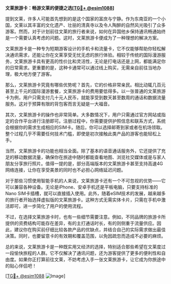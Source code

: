 **文莱旅游卡：畅游文莱的便捷之选[[TG💪+ @esim1088](https://t.me/s/esim1088)]**

提到文莱，许多人可能首先想到的是这个国家的富庶与宁静。作为东南亚的一个小国，文莱以其丰富的文化遗产、壮丽的清真寺以及令人陶醉的自然风光吸引了众多游客。然而，对于计划前往文莱的旅行者来说，如何在异国他乡保持通讯畅通始终是一个需要认真考虑的问题。这时，文莱旅游卡便成为了一种理想的解决方案。

文莱旅游卡是一种专为短期游客设计的手机卡和流量卡，它不仅能够帮助你轻松解决通讯需求，还能让你在文莱享受无忧无虑的旅行体验。相较于传统的国际漫游服务，文莱旅游卡具有更高的性价比和灵活性，无论是打电话还是上网，都能满足你的日常需求。更重要的是，这种卡通常可以通过线上购买，无需亲自前往当地办理，极大地方便了游客。

那么，文莱旅游卡究竟有哪些优势呢？首先，它的价格非常亲民。相比动辄几百元甚至上千元的国际漫游套餐，文莱旅游卡的费用要低得多。以一张普通的文莱旅游卡为例，用户只需支付几十元人民币，就能享受到数天甚至数周的通话和数据流量服务。这对于预算有限的背包客而言无疑是一大福音。

其次，文莱旅游卡的操作也非常简单。大多数情况下，用户只需通过官方网站或指定的合作平台进行注册即可。注册过程中，你需要提供护照信息和联系方式，系统会根据你的需求生成相应的SIM卡。随后，你可以选择邮寄到家或者在机场领取。整个过程几乎不需要任何技术门槛，即使是初次接触此类产品的游客也能轻松上手。

当然，文莱旅游卡的功能也相当全面。除了基本的语音通话服务外，它还提供了充足的移动数据流量，确保你在旅途中随时都能查看地图、浏览社交媒体或是与家人朋友分享旅行照片。值得一提的是，部分高端版本的文莱旅游卡甚至支持高速4G网络连接，让你在享受美景的同时也不必担心网络延迟问题。

对于那些习惯使用智能手机的人来说，文莱旅游卡还有一个不可忽视的优势——它可以兼容各种设备。无论是iPhone、安卓手机还是平板电脑，只要支持标准的Nano SIM卡插槽，就可以直接插入使用。此外，随着eSIM技术的发展，越来越多的旅行者开始选择虚拟版的文莱旅游卡。这种方式无需实体卡片，只需在手机中激活即可，进一步简化了用户的使用流程。

不过，在选择文莱旅游卡时，也有一些细节需要注意。例如，不同品牌的旅游卡所提供的资费结构可能存在差异，有的主打通话时长，有的则侧重于流量供应。因此，建议你在购买前仔细比较各款产品的优缺点，并结合自己的实际需求做出最佳决策。同时，也要留意卡的有效期和覆盖范围，以免因疏忽而造成不必要的麻烦。

总的来说，文莱旅游卡是一种既实用又经济的选择，特别适合那些希望在文莱度过一段愉快旅程的人群。它不仅解决了通讯问题，还为游客提供了更多的便利性和自由度。如果你正打算前往文莱，不妨考虑入手一张文莱旅游卡，让它成为你旅途中的贴心伴侣吧！

[[TG💪+ @esim1088](https://t.me/s/esim1088) ![Image](https://i.postimg.cc/4NQfJmqS/Snipaste-2025-05-13-00-14-12.png)]